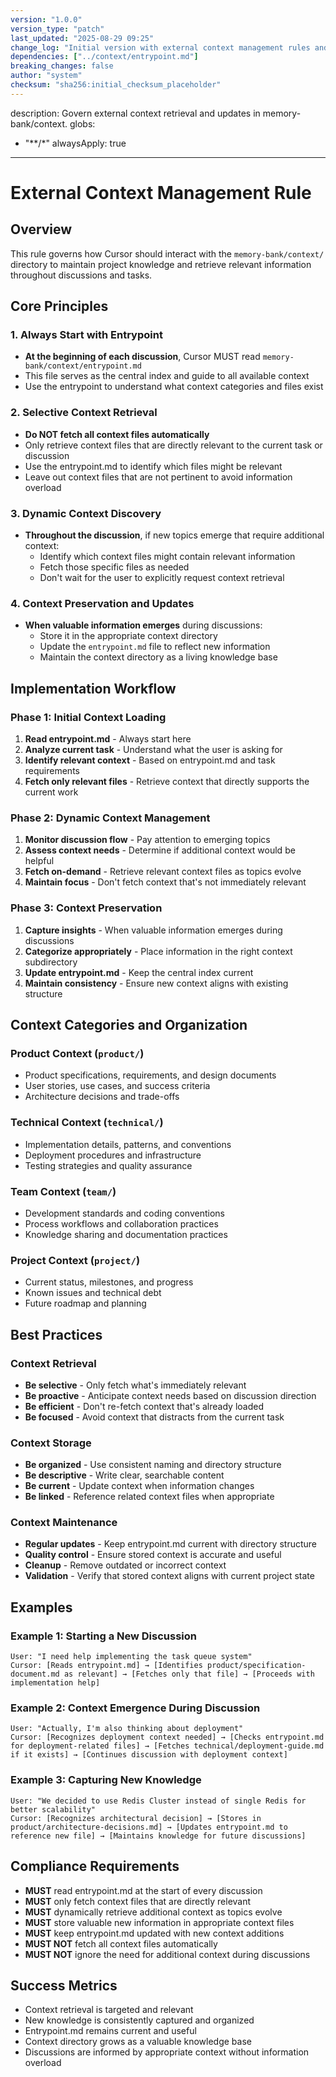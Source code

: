 ```yaml
---
version: "1.0.0"
version_type: "patch"
last_updated: "2025-08-29 09:25"
change_log: "Initial version with external context management rules and workflows"
dependencies: ["../context/entrypoint.md"]
breaking_changes: false
author: "system"
checksum: "sha256:initial_checksum_placeholder"
---
```

description: Govern external context retrieval and updates in memory-bank/context.
globs:
  - "**/*"
alwaysApply: true
---

# External Context Management Rule

## Overview
This rule governs how Cursor should interact with the `memory-bank/context/` directory to maintain project knowledge and retrieve relevant information throughout discussions and tasks.

## Core Principles

### 1. **Always Start with Entrypoint**
- **At the beginning of each discussion**, Cursor MUST read `memory-bank/context/entrypoint.md`
- This file serves as the central index and guide to all available context
- Use the entrypoint to understand what context categories and files exist

### 2. **Selective Context Retrieval**
- **Do NOT fetch all context files automatically**
- Only retrieve context files that are directly relevant to the current task or discussion
- Use the entrypoint.md to identify which files might be relevant
- Leave out context files that are not pertinent to avoid information overload

### 3. **Dynamic Context Discovery**
- **Throughout the discussion**, if new topics emerge that require additional context:
  - Identify which context files might contain relevant information
  - Fetch those specific files as needed
  - Don't wait for the user to explicitly request context retrieval

### 4. **Context Preservation and Updates**
- **When valuable information emerges** during discussions:
  - Store it in the appropriate context directory
  - Update the `entrypoint.md` file to reflect new information
  - Maintain the context directory as a living knowledge base

## Implementation Workflow

### Phase 1: Initial Context Loading
1. **Read entrypoint.md** - Always start here
2. **Analyze current task** - Understand what the user is asking for
3. **Identify relevant context** - Based on entrypoint.md and task requirements
4. **Fetch only relevant files** - Retrieve context that directly supports the current work

### Phase 2: Dynamic Context Management
1. **Monitor discussion flow** - Pay attention to emerging topics
2. **Assess context needs** - Determine if additional context would be helpful
3. **Fetch on-demand** - Retrieve relevant context files as topics evolve
4. **Maintain focus** - Don't fetch context that's not immediately relevant

### Phase 3: Context Preservation
1. **Capture insights** - When valuable information emerges during discussions
2. **Categorize appropriately** - Place information in the right context subdirectory
3. **Update entrypoint.md** - Keep the central index current
4. **Maintain consistency** - Ensure new context aligns with existing structure

## Context Categories and Organization

### Product Context (`product/`)
- Product specifications, requirements, and design documents
- User stories, use cases, and success criteria
- Architecture decisions and trade-offs

### Technical Context (`technical/`)
- Implementation details, patterns, and conventions
- Deployment procedures and infrastructure
- Testing strategies and quality assurance

### Team Context (`team/`)
- Development standards and coding conventions
- Process workflows and collaboration practices
- Knowledge sharing and documentation practices

### Project Context (`project/`)
- Current status, milestones, and progress
- Known issues and technical debt
- Future roadmap and planning

## Best Practices

### Context Retrieval
- **Be selective** - Only fetch what's immediately relevant
- **Be proactive** - Anticipate context needs based on discussion direction
- **Be efficient** - Don't re-fetch context that's already loaded
- **Be focused** - Avoid context that distracts from the current task

### Context Storage
- **Be organized** - Use consistent naming and directory structure
- **Be descriptive** - Write clear, searchable content
- **Be current** - Update context when information changes
- **Be linked** - Reference related context files when appropriate

### Context Maintenance
- **Regular updates** - Keep entrypoint.md current with directory structure
- **Quality control** - Ensure stored context is accurate and useful
- **Cleanup** - Remove outdated or incorrect context
- **Validation** - Verify that stored context aligns with current project state

## Examples

### Example 1: Starting a New Discussion
```
User: "I need help implementing the task queue system"
Cursor: [Reads entrypoint.md] → [Identifies product/specification-document.md as relevant] → [Fetches only that file] → [Proceeds with implementation help]
```

### Example 2: Context Emergence During Discussion
```
User: "Actually, I'm also thinking about deployment"
Cursor: [Recognizes deployment context needed] → [Checks entrypoint.md for deployment-related files] → [Fetches technical/deployment-guide.md if it exists] → [Continues discussion with deployment context]
```

### Example 3: Capturing New Knowledge
```
User: "We decided to use Redis Cluster instead of single Redis for better scalability"
Cursor: [Recognizes architectural decision] → [Stores in product/architecture-decisions.md] → [Updates entrypoint.md to reference new file] → [Maintains knowledge for future discussions]
```

## Compliance Requirements

- **MUST** read entrypoint.md at the start of every discussion
- **MUST** only fetch context files that are directly relevant
- **MUST** dynamically retrieve additional context as topics evolve
- **MUST** store valuable new information in appropriate context files
- **MUST** keep entrypoint.md updated with new context additions
- **MUST NOT** fetch all context files automatically
- **MUST NOT** ignore the need for additional context during discussions

## Success Metrics

- Context retrieval is targeted and relevant
- New knowledge is consistently captured and organized
- Entrypoint.md remains current and useful
- Context directory grows as a valuable knowledge base
- Discussions are informed by appropriate context without information overload
